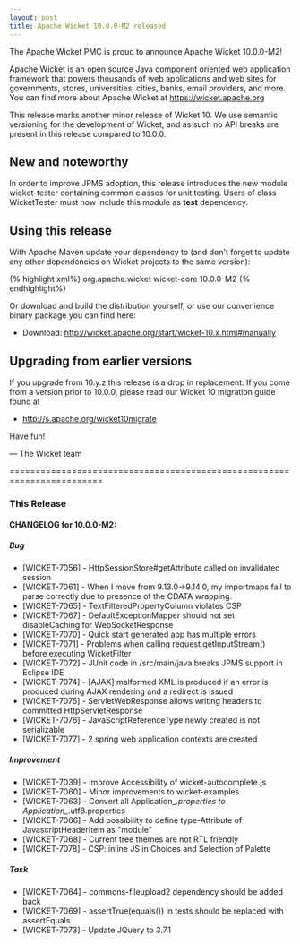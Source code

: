 ```yaml
---
layout: post
title: Apache Wicket 10.0.0-M2 released
---
```

The Apache Wicket PMC is proud to announce Apache Wicket 10.0.0-M2!

Apache Wicket is an open source Java component oriented web application
framework that powers thousands of web applications and web sites for
governments, stores, universities, cities, banks, email providers, and
more. You can find more about Apache Wicket at https://wicket.apache.org

This release marks another minor release of Wicket 10. We
use semantic versioning for the development of Wicket, and as such no
API breaks are present in this release compared to 10.0.0.

New and noteworthy
------------------

In order to improve JPMS adoption, this release introduces the new module 
wicket-tester containing common classes for unit testing. 
Users of class WicketTester must now include this module as **test** dependency.


Using this release
------------------

With Apache Maven update your dependency to (and don't forget to
update any other dependencies on Wicket projects to the same version):

{% highlight xml%}
<dependency>
    <groupId>org.apache.wicket</groupId>
    <artifactId>wicket-core</artifactId>
    <version>10.0.0-M2</version>
</dependency>
{% endhighlight%}

Or download and build the distribution yourself, or use our
convenience binary package you can find here:

 * Download: http://wicket.apache.org/start/wicket-10.x.html#manually

<!--more-->

Upgrading from earlier versions
-------------------------------

If you upgrade from 10.y.z this release is a drop in replacement. If
you come from a version prior to 10.0.0, please read our Wicket 10
migration guide found at

 * http://s.apache.org/wicket10migrate

Have fun!

— The Wicket team


========================================================================

### This Release

#### CHANGELOG for 10.0.0-M2:
    

##### Bug

 * [WICKET-7056] - HttpSessionStore#getAttribute called on invalidated session
 * [WICKET-7061] - When I move from 9.13.0->9.14.0, my importmaps fail to parse correctly due to presence of the CDATA wrapping.
 * [WICKET-7065] - TextFilteredPropertyColumn violates CSP
 * [WICKET-7067] - DefaultExceptionMapper should not set disableCaching for  WebSocketResponse
 * [WICKET-7070] - Quick start generated app has multiple errors
 * [WICKET-7071] - Problems when calling request.getInputStream() before executing WicketFilter
 * [WICKET-7072] - JUnit code in /src/main/java breaks JPMS support in Eclipse IDE
 * [WICKET-7074] - [AJAX] malformed XML is produced if an error is produced during AJAX rendering and a redirect is issued 
 * [WICKET-7075] - ServletWebResponse allows writing headers to committed HttpServletResponse
 * [WICKET-7076] - JavaScriptReferenceType newly created is not serializable
 * [WICKET-7077] - 2 spring web application contexts are created

##### Improvement

 * [WICKET-7039] - Improve Accessibility of wicket-autocomplete.js
 * [WICKET-7060] - Minor improvements to wicket-examples
 * [WICKET-7063] - Convert all Application_*.properties to Application_*.utf8.properties
 * [WICKET-7066] - Add possibility to define type-Attribute of JavascriptHeaderItem as "module"
 * [WICKET-7068] - Current tree themes are not RTL friendly
 * [WICKET-7078] - CSP: inline JS in Choices and Selection of Palette

##### Task

 * [WICKET-7064] - commons-fileupload2 dependency should be added back
 * [WICKET-7069] - assertTrue(equals()) in tests should be replaced with assertEquals
 * [WICKET-7073] - Update JQuery to 3.7.1

